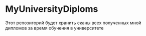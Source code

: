# MyUniversityDiploms
Этот репозиторий будет хранить сканы всех полученных мной  дипломов за время обучения в университете
